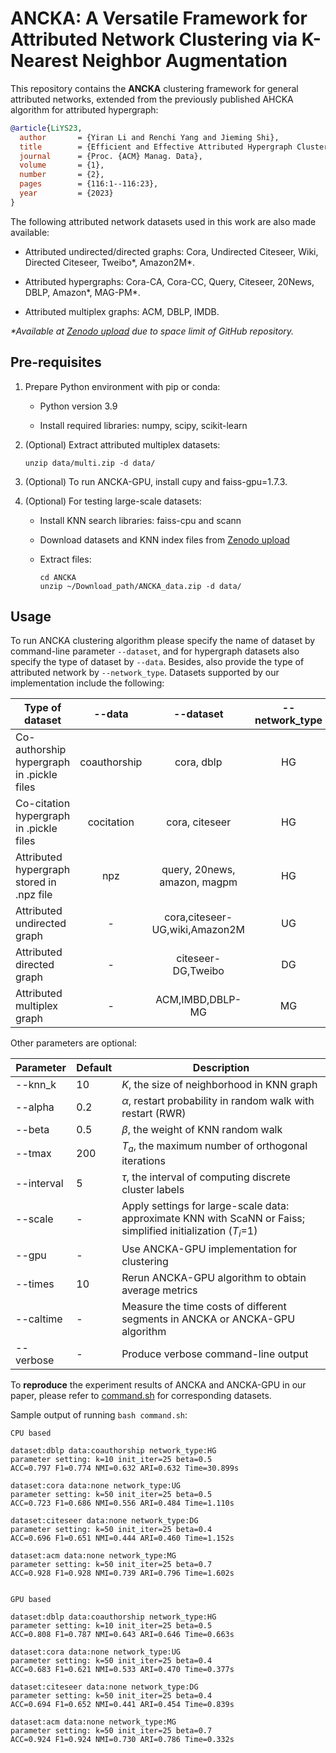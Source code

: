 # ANCKA: A Versatile Framework for Attributed Network Clustering via K-Nearest Neighbor Augmentation

This repository contains the **ANCKA** clustering framework for general attributed networks, extended from the previously published AHCKA algorithm for attributed hypergraph:

```bibtex
@article{LiYS23,
  author       = {Yiran Li and Renchi Yang and Jieming Shi},
  title        = {Efficient and Effective Attributed Hypergraph Clustering via K-Nearest Neighbor Augmentation},
  journal      = {Proc. {ACM} Manag. Data},
  volume       = {1},
  number       = {2},
  pages        = {116:1--116:23},
  year         = {2023}
}
```

The following attributed network datasets used in this work are also made available:

- Attributed undirected/directed graphs: Cora, Undirected Citeseer, Wiki, Directed Citeseer, Tweibo*, Amazon2M*.

- Attributed hypergraphs: Cora-CA, Cora-CC, Query, Citeseer, 20News, DBLP, Amazon*, MAG-PM*.

- Attributed multiplex graphs: ACM, DBLP, IMDB.

*\*Available at [Zenodo upload](https://zenodo.org/records/10426624) due to space limit of GitHub repository.*

## Pre-requisites

1. Prepare Python environment with pip or conda:

    - Python version 3.9

    - Install required libraries: numpy, scipy, scikit-learn

1. (Optional) Extract attributed multiplex datasets:

    ```shell
    unzip data/multi.zip -d data/
    ```

1. (Optional) To run ANCKA-GPU, install cupy and faiss-gpu=1.7.3.

1. (Optional) For testing large-scale datasets:

    - Install KNN search libraries: faiss-cpu and scann

    - Download datasets and KNN index files from [Zenodo upload](https://zenodo.org/records/10426624)

    - Extract files:

        ```shell
        cd ANCKA
        unzip ~/Download_path/ANCKA_data.zip -d data/
        ```

## Usage

To run ANCKA clustering algorithm please specify the name of dataset by command-line parameter `--dataset`, and for hypergraph datasets also specify the type of dataset by `--data`. Besides, also provide the type of attributed network by `--network_type`. Datasets supported by our implementation include the following:

| Type of dataset                           |    --data    |           --dataset            | --network_type |
| ----------------------------------------- | :----------: | :----------------------------: | :------------: |
| Co-authorship hypergraph in .pickle files | coauthorship |           cora, dblp           |       HG       |
| Co-citation hypergraph in .pickle files   |  cocitation  |         cora, citeseer         |       HG       |
| Attributed hypergraph stored in .npz file |     npz      |  query, 20news, amazon, magpm  |       HG       |
| Attributed undirected graph               |      -       | cora,citeseer-UG,wiki,Amazon2M |       UG       |
| Attributed directed graph                 |      -       |       citeseer-DG,Tweibo       |       DG       |
| Attributed multiplex graph                |      -       |        ACM,IMBD,DBLP-MG        |       MG       |


Other parameters are optional:

| Parameter  | Default | Description                                                                                                   |
| ---------- | ------- | ------------------------------------------------------------------------------------------------------------- |
| --knn_k    | 10      | $K$, the size of neighborhood in KNN graph                                                                    |
| --alpha    | 0.2     | $\alpha$, restart probability in random walk with restart (RWR)                                               |
| --beta     | 0.5     | $\beta$, the weight of KNN random walk                                                                        |
| --tmax     | 200     | $T_{a}$, the maximum number of orthogonal iterations                                                          |
| --interval | 5       | $\tau$, the interval of computing discrete cluster labels                                                     |
| --scale    | -       | Apply settings for large-scale data: approximate KNN with ScaNN or Faiss; simplified initialization ($T_i$=1) |
| --gpu      | -       | Use ANCKA-GPU implementation for clustering                                                       |
| --times    | 10      | Rerun ANCKA-GPU algorithm to obtain average metrics                                                              |
| --caltime  | -       | Measure the time costs of different segments in ANCKA or ANCKA-GPU algorithm                                            |
| --verbose  | -       | Produce verbose command-line output                                                                           |

To **reproduce** the experiment results of ANCKA and ANCKA-GPU in our paper, please refer to [command.sh](command.sh) for corresponding datasets.

Sample output of running `bash command.sh`:

```text
CPU based

dataset:dblp data:coauthorship network_type:HG
parameter setting: k=10 init_iter=25 beta=0.5
ACC=0.797 F1=0.774 NMI=0.632 ARI=0.632 Time=30.899s

dataset:cora data:none network_type:UG
parameter setting: k=50 init_iter=25 beta=0.5
ACC=0.723 F1=0.686 NMI=0.556 ARI=0.484 Time=1.110s

dataset:citeseer data:none network_type:DG
parameter setting: k=50 init_iter=25 beta=0.4
ACC=0.696 F1=0.651 NMI=0.444 ARI=0.460 Time=1.152s

dataset:acm data:none network_type:MG
parameter setting: k=50 init_iter=25 beta=0.7
ACC=0.928 F1=0.928 NMI=0.739 ARI=0.796 Time=1.602s


GPU based

dataset:dblp data:coauthorship network_type:HG
parameter setting: k=10 init_iter=25 beta=0.5
ACC=0.808 F1=0.787 NMI=0.643 ARI=0.646 Time=0.663s

dataset:cora data:none network_type:UG
parameter setting: k=50 init_iter=25 beta=0.4
ACC=0.683 F1=0.621 NMI=0.533 ARI=0.470 Time=0.377s

dataset:citeseer data:none network_type:DG
parameter setting: k=50 init_iter=25 beta=0.4
ACC=0.694 F1=0.652 NMI=0.441 ARI=0.454 Time=0.839s

dataset:acm data:none network_type:MG
parameter setting: k=50 init_iter=25 beta=0.7
ACC=0.924 F1=0.924 NMI=0.730 ARI=0.786 Time=0.332s
```
